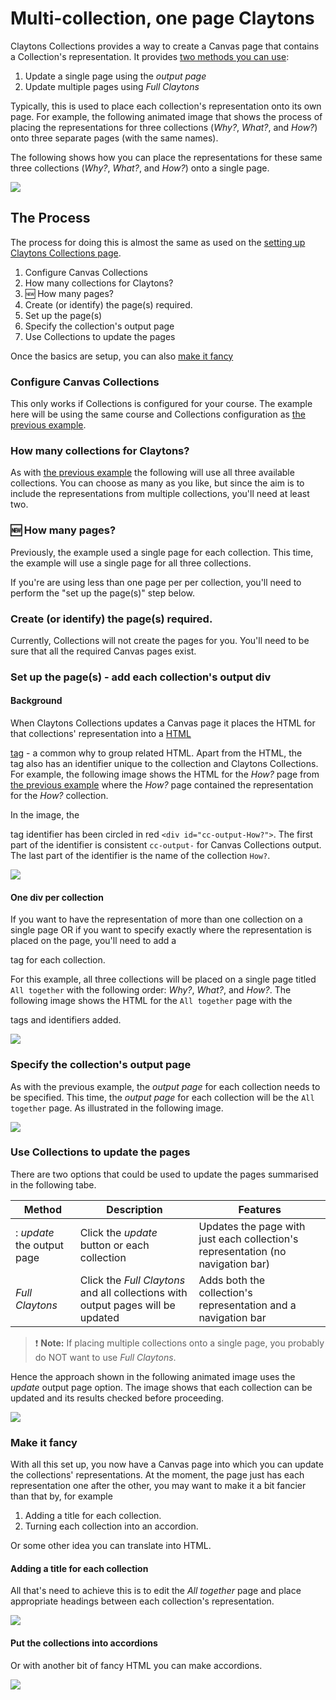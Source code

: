 # Multi-collection, one page Claytons

Claytons Collections provides a way to create a Canvas page that contains a Collection's representation. It provides [two methods you can use](../new/set-up-claytons.md#use-collections-to-update-the-pages):

1. Update a single page using the _output page_
2. Update multiple pages using _Full Claytons_

Typically, this is used to place each collection's representation onto its own page. For example, the following animated image that shows the process of placing the representations for three collections (_Why?_, _What?_, and _How?_) onto three separate pages (with the same names).

The following shows how you can place the representations for these same three collections (_Why?_, _What?_, and _How?_) onto a single page.

![](../new/pics/fullClaytonsAnimation.gif)

## The Process

The process for doing this is almost the same as used on the [setting up Claytons Collections page](../new/set-up-claytons.md). 

1. Configure Canvas Collections
2. How many collections for Claytons?
3. 🆕 How many pages?
4. Create (or identify) the page(s) required.
5. Set up the page(s)
6. Specify the collection's output page
7. Use Collections to update the pages

Once the basics are setup, you can also [make it fancy](#make-it-fancy)

### Configure Canvas Collections

This only works if Collections is configured for your course. The example here will be using the same course and Collections configuration as [the previous example](../new/set-up-claytons.md#configure-canvas-collections).

### How many collections for Claytons?

As with [the previous example](../new/set-up-claytons.md#how-many-collections-for-claytons) the following will use all three available collections. You can choose as many as you like, but since the aim is to include the representations from multiple collections, you'll need at least two.

### 🆕 How many pages?

Previously, the example used a single page for each collection. This time, the example will use a single page for all three collections. 

If you're are using less than one page per per collection, you'll need to perform the "set up the page(s)" step below.

### Create (or identify) the page(s) required.

Currently, Collections will not create the pages for you. You'll need to be sure that all the required Canvas pages exist.

### Set up the page(s) - add each collection's output div

#### Background

When Claytons Collections updates a Canvas page it places the HTML for that collections' representation into a [HTML <div> tag](https://www.w3schools.com/tags/tag_div.ASP) - a common why to group related HTML. Apart from the HTML, the <div> tag also has an identifier unique to the collection and Claytons Collections. For example, the following image shows the HTML for the _How?_ page from [the previous example](../new/set-up-claytons.md) where the _How?_ page contained the representation for the _How?_ collection.

In the image, the <div> tag identifier has been circled in red ```<div id="cc-output-How?">```. The first part of the identifier is consistent ```cc-output-``` for Canvas Collections output. The last part of the identifier is the name of the collection ```How?```.

![](pics/divId.png)  

#### One div per collection

If you want to have the representation of more than one collection on a single page OR if you want to specify exactly where the representation is placed on the page, you'll need to add a <div> tag for each collection.

For this example, all three collections will be placed on a single page titled ```All together``` with the following order: _Why?_, _What?_, and _How?_. The following image shows the HTML for the ```All together``` page with the <div> tags and identifiers added.

![](pics/allThreeDivs.png)  

### Specify the collection's output page

As with the previous example, the _output page_ for each collection needs to be specified. This time, the _output page_ for each collection will be the ```All together``` page. As illustrated in the following image.

![](pics/alLTogehterCollections.png)  

### Use Collections to update the pages

There are two options that could be used to update the pages summarised in the following tabe.

| Method | Description | Features |
| --- | --- | --- |
: _update_ the output page | Click the _update_ button or each collection | Updates the page with just each collection's representation (no navigation bar) |
| _Full Claytons_ | Click the _Full Claytons_ and all collections with output pages will be updated | Adds both the collection's representation and a navigation bar |

> ❗️ **Note:** If placing multiple collections onto a single page, you probably do NOT want to use _Full Claytons_.

Hence the approach shown in the following animated image uses the _update_ output page option. The image shows that each collection can be updated and its results checked before proceeding.

![](pics/onePageMultiCollectionAnimated.gif)

### Make it fancy

With all this set up, you now have a Canvas page into which you can update the collections' representations. At the moment, the page just has each representation one after the other, you may want to make it a bit fancier than that by, for example

1. Adding a title for each collection.
2. Turning each collection into an accordion.

Or some other idea you can translate into HTML. 

#### Adding a title for each collection

All that's need to achieve this is to edit the _All together_ page and place appropriate headings between each collection's representation.

![](pics/fancyHeading.gif)

#### Put the collections into accordions

Or with another bit of fancy HTML you can make accordions.

![](pics/fancyAccordions.gif)